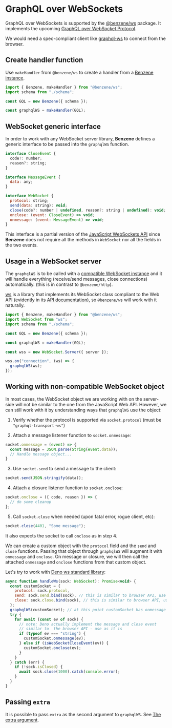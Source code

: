 # GraphQL over WebSockets

GraphQL over WebSockets is supported by the [@benzene/ws](https://www.npmjs.com/package/@benzene/ws) package. It implements the upcoming [GraphQL over WebSocket Protocol](https://github.com/enisdenjo/graphql-ws/blob/master/PROTOCOL.md).

We would need a spec-compliant client like [graphql-ws](https://github.com/enisdenjo/graphql-ws#use-the-client) to connect from the browser.

## Create handler function

Use `makeHandler` from `@benzene/ws` to create a handler from a [Benzene instance](/reference/benzene).

```js
import { Benzene, makeHandler } from "@benzene/ws";
import schema from "./schema";

const GQL = new Benzene({ schema });

const graphqlWS = makeHandler(GQL);
```

## WebSocket generic interface

In order to work with any WebSocket server library, **Benzene** defines a generic interface to be passed into the `graphqlWS` function.

```js
interface CloseEvent {
  code?: number;
  reason?: string;
}

interface MessageEvent {
  data: any;
}

interface WebSocket {
  protocol: string;
  send(data: string): void;
  close(code?: number | undefined, reason?: string | undefined): void;
  onclose: (event: CloseEvent) => void;
  onmessage: (event: MessageEvent) => void;
}
```

This interface is a partial version of the [JavaScript WebSockets API](https://developer.mozilla.org/en-US/docs/Web/API/WebSocket) since **Benzene** does not require all the methods in `WebSocket` nor all the fields in the two events.

## Usage in a WebSocket server

The `graphqlWS` is to be called with a [compatible WebSocket instance](#websocket-generic-interface) and it will handle everything (receive/send messages, close connections) automatically. (this is in contrast to `@benzene/http`).

[ws](https://github.com/websockets/ws) is a library that implements its WebSocket class compliant to the Web API (evidently in its [API documentation](https://github.com/websockets/ws/blob/master/doc/ws.md#class-websocket)), so `@benzene/ws` will work with it naturally.

```js
import { Benzene, makeHandler } from "@benzene/ws";
import WebSocket from "ws";
import schema from "./schema";

const GQL = new Benzene({ schema });

const graphqlWS = makeHandler(GQL);

const wss = new WebSocket.Server({ server });

wss.on("connection", (ws) => {
  graphqlWS(ws);
});
```

## Working with non-compatible WebSocket object

In most cases, the WebSocket object we are working with on the server-side will not be similar to the one from the JavaScript Web API. However, we can still work with it by understanding ways that `graphqlWS` use the object:

1) Verify whether the protocol is supported via `socket.protocol` (must be `"graphql-transport-ws"`)

2) Attach a message listener function to `socket.onmessage`:

```js
socket.onmessage = (event) => {
  const message = JSON.parse(String(event.data));
  // Handle message object...
}
```

3) Use `socket.send` to send a message to the client:

```js
socket.send(JSON.stringify(data));
```

4) Attach a closure listener function to `socket.onclose`:

```js
socket.onclose = ({ code, reason }) => {
  // do some cleanup
};
```

5) Call `socket.close` when needed (upon fatal error, rogue client, etc):

```js
socket.close(4401, "Some message");
```

It also expects the socket to call `onclose` as in step 4.

We can create a custom object with the `protocol` field and the `send` and `close` functions. Passing that object through `graphqlWS` will augment it with `onmessage` and `onclose`. On message or closure, we will then call the attached `onmessage` and `onclose` functions from that custom object.

Let's try to work with [Deno ws standard library](https://deno.land/std@0.84.0/ws):

```js
async function handleWs(sock: WebSocket): Promise<void> {
  const customSocket = {
    protocol: sock.protocol,
    send: sock.send.bind(sock), // this is similar to browser API, use as it is
    close: sock.close.bind(sock), // this is similar to browser API, use as it is
  };
  graphqlWS(customSocket); // at this point customSocket has onmessage and onclose
  try {
    for await (const ev of sock) {
      // note: Deno actually implement the message and close event
      // similar to  the browser API - use as it is
      if (typeof ev === "string") {
        customSocket.onmessage(ev);
      } else if (isWebSocketCloseEvent(ev)) {
        customSocket.onclose(ev);
      }
    }
  } catch (err) {
    if (!sock.isClosed) {
      await sock.close(1000).catch(console.error);
    }
  }
}
```

## Passing `extra`

It is possible to pass `extra` as the second argument to `graphqlWS`. See [The extra argument](/reference/handler#the-extra-argument).